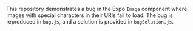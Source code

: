 This repository demonstrates a bug in the Expo `Image` component where images with special characters in their URIs fail to load. The bug is reproduced in `bug.js`, and a solution is provided in `bugSolution.js`.